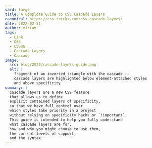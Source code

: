 ```yaml
---
card: large
title: A Complete Guide to CSS Cascade Layers
canonical: https://css-tricks.com/css-cascade-layers/
date: 2022-02-21
author: miriam
tags:
  - Link
  - CSS
  - CSSWG
  - Cascade Layers
  - Cascade
image:
  src: blog/2022/cascade-layers-guide.png
  alt: |
    fragment of an inverted triangle with the cascade --
    cascade layers are highlighted below element-attached styles
    and above specificity
summary: |
  Cascade layers are a new CSS feature
  that allows us to define
  explicit contained layers of specificity,
  so that we have full control over
  which styles take priority in a project
  without relying on specificity hacks or `!important`.
  This guide is intended to help you fully understand
  what cascade layers are for,
  how and why you might choose to use them,
  the current levels of support,
  and the syntax.
---
```

